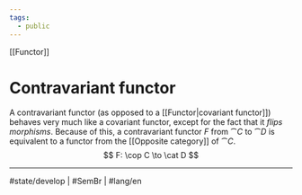 ```yaml
---
tags:
  - public
---
```

[[Functor]]
# Contravariant functor
A contravariant functor (as opposed to a [[Functor|covariant functor]]) behaves very much like a covariant functor,
except for the fact that it _flips morphisms_.
Because of this, a contravariant functor $F$ from $\cat C$ to $\cat D$ is equivalent to a functor from the [[Opposite category]] of $\cat C$.
$$
F: \cop C \to \cat D
$$

---
#state/develop | #SemBr | #lang/en 